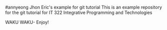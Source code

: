 #annyeong
Jhon Eric's example for git tutorial
This is an example repository for the git tutorial for IT 322 Integrative Programming and Technologies

WAKU WAKU-
Enjoy!

